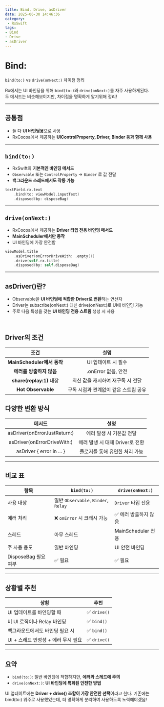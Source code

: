 ```yaml
---
title: Bind, Drive, asDriver
date: 2025-06-30 14:46:36
category:
 - RxSwift
tags: 
- Bind
- Drive
- asDriver
---
```


# Bind: 
`bind(to:)` vs `drive(onNext:)` 차이점 정리

Rx에서는 UI 바인딩을 위해 `bind(to:)`와 `drive(onNext:)`를 자주 사용하게된다.  
두 메서드는 비슷해보이지만, 차이점을 명확하게 알기위해 정리!

---

## 공통점
- 둘 다 **UI 바인딩용**으로 사용
- RxCocoa에서 제공하는 **UIControlProperty, Driver, Binder 등과 함께 사용**

---

## `bind(to:)`
- RxSwift의 **기본적인 바인딩 메서드**
- `Observable` 또는 `ControlProperty` → `Binder` 로 값 전달
- **백그라운드 스레드에서도 작동 가능**
```swift
textField.rx.text
    .bind(to: viewModel.inputText)
    .disposed(by: disposeBag)
```

---

## `drive(onNext:)`
- RxCocoa에서 제공하는 ****Driver 타입 전용 바인딩 메서드****
- **MainScheduler에서만 동작**
- UI 바인딩에 가장 안전함
```swift
viewModel.title
    .asDriver(onErrorDriveWith: .empty())
    .drive(self.rx.title)
    .disposed(by: self.disposeBag)
```

---

## asDriver()란?
* Observable을 **UI 바인딩에 적합한** **Driver로 변환**하는 연산자
* Driver는 subscribe(onNext:) 대신 drive(onNext:)로 UI에 바인딩 가능
* 주로 다음 특성을 갖는 **UI 바인딩 전용 스트림** 생성 시 사용

⠀
## Driver의 조건
| **조건** | **설명** |
|:-:|:-:|
| **MainScheduler에서 동작** | UI 업데이트 시 필수 |
| **에러를 방출하지 않음** | .onError 없음, 안전 |
| **share(replay:1)** 내장 | 최신 값을 캐시하여 재구독 시 전달 |
| **Hot Observable** | 구독 시점과 관계없이 같은 스트림 공유 |

## 다양한 변환 방식
| **메서드** | **설명** |
|:-:|:-:|
| asDriver(onErrorJustReturn:) | 에러 발생 시 기본값 전달 |
| asDriver(onErrorDriveWith:) | 에러 발생 시 대체 Driver로 전환 |
| asDriver { error in ... } | 클로저를 통해 유연한 처리 가능 |

---

## 비교 표
| 항목               | `bind(to:)`                         | `drive(onNext:)`                     |
|--------------------|--------------------------------------|--------------------------------------|
| 사용 대상           | 일반 `Observable`, `Binder`, `Relay` | `Driver` 타입 전용                   |
| 에러 처리           | ❌ `onError` 시 크래시 가능            | ✅ 에러 방출하지 않음                |
| 스레드             | 아무 스레드                         | MainScheduler 전용                  |
| 주 사용 용도        | 일반 바인딩                         | UI 안전 바인딩                       |
| DisposeBag 필요 여부 | ✅ 필요                              | ✅ 필요                              |

---

## 상황별 추천

| 상황                           | 추천 |
|--------------------------------|------|
| UI 업데이트를 바인딩할 때         | ✅ `drive()` |
| 비 UI 로직이나 Relay 바인딩        | ✅ `bind()` |
| 백그라운드에서도 바인딩 필요 시     | ✅ `bind()` |
| UI + 스레드 안정성 + 에러 무시 필요 | ✅ `drive()` |

---

## 요약
- `bind(to:)`: 일반 바인딩에 적합하지만, ****에러와 스레드에 주의****
- `drive(onNext:)`: ****UI 바인딩에 특화된 안전한 방법****

UI 업데이트에는 **Driver + drive() 조합이 가장 안전한 선택**이라고 한다.
기존에는 bind(to:) 위주로 사용했었는데, 더 명확하게 분리하여 사용하도록 노력해야겠음!
